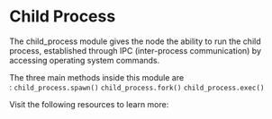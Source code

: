 # Child Process

The child_process module gives the node the ability to run the child process, established through IPC (inter-process communication) by accessing operating system commands.

The three main methods inside this module are : `child_process.spawn()` `child_process.fork()` `child_process.exec()`

Visit the following resources to learn more: